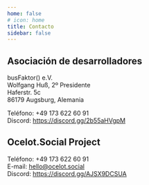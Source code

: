 ```yaml
---
home: false
# icon: home
title: Contacto
sidebar: false
---
```


## Asociación de desarrolladores

busFaktor() e.V.  
Wolfgang Huß, 2º Presidente  
Haferstr. 5c  
86179 Augsburg, Alemania

Teléfono: +49 173 622 60 91  
Discord: <https://discord.gg/2b55aHVgpM>

## Ocelot.Social Project

Teléfono: +49 173 622 60 91  
E-mail: <hello@ocelot.social>  
Discord: <https://discord.gg/AJSX9DCSUA>
